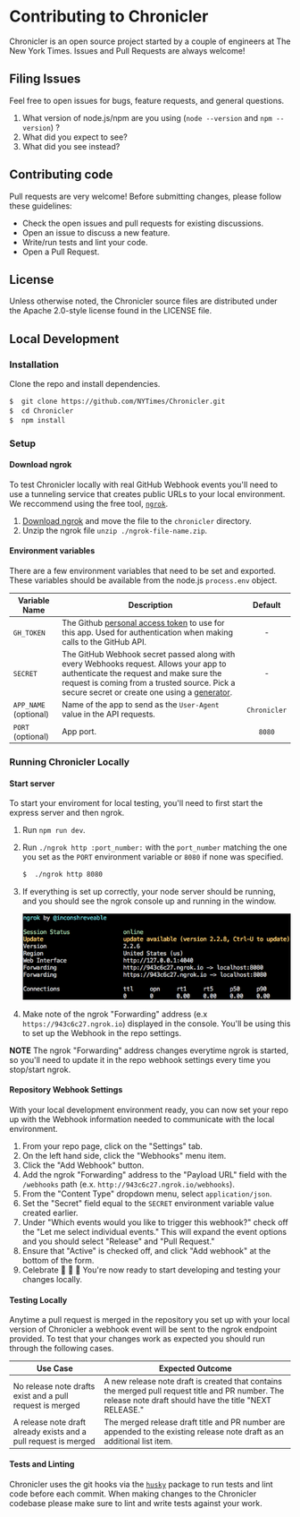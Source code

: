 # Contributing to Chronicler
Chronicler is an open source project started by a couple of engineers at The New York Times.  Issues and Pull Requests are always welcome!

## Filing Issues
Feel free to open issues for bugs, feature requests, and general questions.

1. What version of node.js/npm are you using (`node --version` and `npm --version`) ?
2. What did you expect to see?
3. What did you see instead?

## Contributing code
Pull requests are very welcome! Before submitting changes, please follow these guidelines:

- Check the open issues and pull requests for existing discussions.
- Open an issue to discuss a new feature.
- Write/run tests and lint your code.
- Open a Pull Request.

## License
Unless otherwise noted, the Chronicler source files are distributed under the Apache 2.0-style license found in the LICENSE file.

## Local Development

### Installation
Clone the repo and install dependencies.

```bash
$  git clone https://github.com/NYTimes/Chronicler.git
$  cd Chronicler
$  npm install
```

### Setup

#### Download ngrok
To test Chronicler locally with real GitHub Webhook events you'll need to use a tunneling service that creates public URLs to your local environment.  We reccommend using the free tool, [`ngrok`](https://ngrok.com/).

1. [Download ngrok](https://ngrok.com/download) and move the file to the `chronicler` directory.
2. Unzip the ngrok file `unzip ./ngrok-file-name.zip`.

#### Environment variables
There are a few environment variables that need to be set and exported.  These variables should be available from the node.js `process.env` object.

**Variable Name** | **Description** | **Default**
--- | --- | :---:
`GH_TOKEN` | The Github [personal access token](https://github.com/settings/tokens) to use for this app.  Used for authentication when making calls to the GitHub API. | -
`SECRET` | The GitHub Webhook secret passed along with every Webhooks request.  Allows your app to authenticate the request and make sure the request is coming from a trusted source.  Pick a secure secret or create one using a [generator](https://randomkeygen.com/). | -
`APP_NAME` (optional) | Name of the app to send as the `User-Agent` value in the API requests. | `Chronicler`
`PORT` (optional) | App port. | `8080`

### Running Chronicler Locally

#### Start server
To start your enviroment for local testing, you'll need to first start the express server and then ngrok.

1. Run `npm run dev`.
2. Run `./ngrok http :port_number:` with the `port_number` matching the one you set as the `PORT` environment variable or `8080` if none was specified.

    ```bash
    $  ./ngrok http 8080
    ```
3. If everything is set up correctly, your node server should be running, and you should see the ngrok console up and running in the window.

    ![Image of ngrok console](ngrok.png)

4. Make note of the ngrok "Forwarding" address (e.x `https://943c6c27.ngrok.io`) displayed in the console. You'll be using this to set up the Webhook in the repo settings.

**NOTE** The ngrok "Forwarding" address changes everytime ngrok is started, so you'll need to update it in the repo webhook settings every time you stop/start ngrok.

#### Repository Webhook Settings
With your local development environment ready, you can now set your repo up with the Webhook information needed to communicate with the local environment.

1. From your repo page, click on the "Settings" tab.
2. On the left hand side, click the "Webhooks" menu item.
3. Click the "Add Webhook" button.
4. Add the ngrok "Forwarding" address to the "Payload URL" field with the `/webhooks` path (e.x. `http://943c6c27.ngrok.io/webhooks`).
5. From the "Content Type" dropdown menu, select `application/json`.
6. Set the "Secret" field equal to the `SECRET` environment variable value created earlier.
7. Under "Which events would you like to trigger this webhook?" check off the "Let me select individual events."  This will expand the event options and you should select "Release" and "Pull Request."
8. Ensure that "Active" is checked off, and click "Add webhook" at the bottom of the form.
9. Celebrate :clap: :clap: :clap: You're now ready to start developing and testing your changes locally.

#### Testing Locally
Anytime a pull request is merged in the repository you set up with your local version of Chronicler a webhook event will be sent to the ngrok endpoint provided.  To test that your changes work as expected you should run through the following cases.

**Use Case** | **Expected Outcome**
--- | ---
No release note drafts exist and a pull request is merged | A new release note draft is created that contains the merged pull request title and PR number.  The release note draft should have the title "NEXT RELEASE."
A release note draft already exists and a pull request is merged | The merged release draft title and PR number are appended to the existing release note draft as an additional list item.

#### Tests and Linting
Chronicler uses the git hooks via the [`husky`](https://github.com/typicode/husky/tree/v0.14.3) package to run tests and lint code before each commit.  When making changes to the Chronicler codebase please make sure to lint and write tests against your work.
